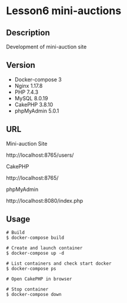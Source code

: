 # Lesson6 mini-auctions

## Description
Development of mini-auction site

## Version
- Docker-compose 3
- Nginx 1.17.8
- PHP 7.4.3
- MySQL 8.0.19
- CakePHP 3.8.10
- phpMyAdmin 5.0.1

## URL
Mini-auction Site

http://localhost:8765/users/

CakePHP

http://localhost:8765/

phpMyAdmin

http://localhost:8080/index.php

## Usage
```
# Build
$ docker-compose build

# Create and launch container
$ docker-compose up -d

# List containers and check start docker
$ docker-compose ps

# Open CakePHP in browser

# Stop container
$ docker-compose down
```
